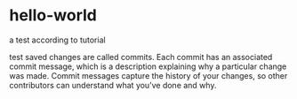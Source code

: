 # hello-world
a test according to tutorial






test
 saved changes are called commits. Each commit has an associated commit message, which is a description explaining why a particular change was made. Commit messages capture the history of your changes, so other contributors can understand what you’ve done and why.
